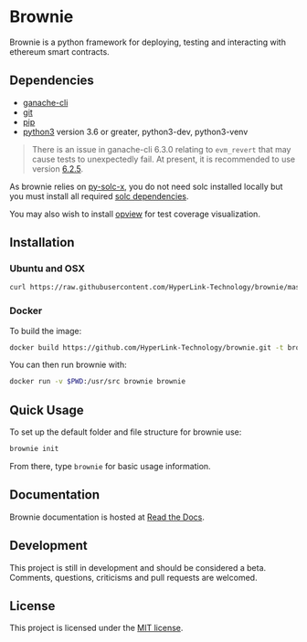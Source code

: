 # Brownie

Brownie is a python framework for deploying, testing and interacting with ethereum smart contracts.

## Dependencies

* [ganache-cli](https://github.com/trufflesuite/ganache-cli)
* [git](https://git-scm.com/)
* [pip](https://pypi.org/project/pip/)
* [python3](https://www.python.org/downloads/release/python-368/) version 3.6 or greater, python3-dev, python3-venv

> There is an issue in ganache-cli 6.3.0 relating to ``evm_revert`` that may cause tests to unexpectedly fail. At present, it is recommended to use version [6.2.5](https://github.com/trufflesuite/ganache-cli/releases/tag/v6.2.5).

As brownie relies on [py-solc-x](https://github.com/iamdefinitelyahuman/py-solc-x), you do not need solc installed locally but you must install all required [solc dependencies](https://solidity.readthedocs.io/en/latest/installing-solidity.html#binary-packages).

You may also wish to install [opview](https://github.com/HyperLink-Technology/opview) for test coverage visualization.

## Installation

### Ubuntu and OSX

```bash
curl https://raw.githubusercontent.com/HyperLink-Technology/brownie/master/brownie-install.sh | sh
```

### Docker

To build the image:

```bash
docker build https://github.com/HyperLink-Technology/brownie.git -t brownie:1
```

You can then run brownie with:

```bash
docker run -v $PWD:/usr/src brownie brownie
```

## Quick Usage

To set up the default folder and file structure for brownie use:

```bash
brownie init
```

From there, type `brownie` for basic usage information.

## Documentation

Brownie documentation is hosted at [Read the Docs](https://eth-brownie.readthedocs.io/en/latest/).

## Development

This project is still in development and should be considered a beta. Comments, questions, criticisms and pull requests are welcomed.

## License

This project is licensed under the [MIT license](LICENSE).